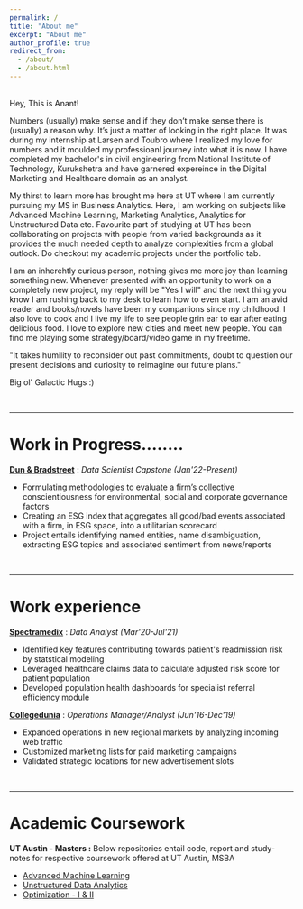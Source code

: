 ```yaml
---
permalink: /
title: "About me"
excerpt: "About me"
author_profile: true
redirect_from: 
  - /about/
  - /about.html
---
```


<br>Hey, This is Anant! <br>

Numbers (usually) make sense and if they don’t make sense there is (usually) a reason why. It’s just a matter of looking in the right place. It was during my internship at Larsen and Toubro where I realized my love for numbers and it moulded my professioanl journey into what it is now. I have completed my bachelor's in civil engineering from National Institute of Technology, Kurukshetra and have garnered expereince in the Digital Marketing and Healthcare domain as an analyst.

My thirst to learn more has brought me here at UT where I am currently pursuing my MS in Business Analytics. Here, I am working on subjects like Advanced Machine Learning, Marketing Analytics, Analytics for Unstructured Data etc. Favourite part of studying at UT has been collaborating on projects with people from varied backgrounds as it provides the much needed depth to analyze complexities from a global outlook. Do checkout my academic projects under the portfolio tab.

I am an inherehtly curious person, nothing gives me more joy than learning something new. Whenever presented with an opportunity to work on a completely new project, my reply will be "Yes I will" and the next thing you know I am rushing back to my desk to learn how to even start. I am an avid reader and books/novels have been my companions since my childhood. I also love to cook and I live my life to see people grin ear to ear after eating delicious food. I love to explore new cities and meet new people. You can find me playing some strategy/board/video game in my freetime.

"It takes humility to reconsider out past commitments, doubt to question our present decisions and curiosity to reimagine our future plans."

Big ol' Galactic Hugs :)

<br>

---
# Work in Progress........
**[Dun & Bradstreet](https://www.dnb.com/)** : _Data Scientist Capstone (Jan'22-Present)_ <br>
  * Formulating methodologies to evaluate a firm’s collective conscientiousness for environmental, social and corporate governance factors
  * Creating an ESG index that aggregates all good/bad events associated with a firm, in ESG space, into a utilitarian scorecard
  * Project entails identifying named entities, name disambiguation, extracting ESG topics and associated sentiment from news/reports


<br>

---
# Work experience

**[Spectramedix](https://www.spectramedix.com/)** : _Data Analyst (Mar'20-Jul'21)_
  * Identified key features contributing towards patient's readmission risk by statstical modeling
  * Leveraged healthcare claims data to calculate adjusted risk score for patient population
  * Developed population health dashboards for specialist referral efficiency module

**[Collegedunia](https://collegedunia.com/)** : _Operations Manager/Analyst (Jun'16-Dec'19)_
  * Expanded operations in new regional markets by analyzing incoming web traffic
  * Customized marketing lists for paid marketing campaigns
  * Validated strategic locations for new advertisement slots


<br>

---


# Academic Coursework
**UT Austin - Masters :**
Below repositories entail code, report and study-notes for respective coursework offered at UT Austin, MSBA
  * [Advanced Machine Learning](https://github.com/abhinav-sharma-6167/Advanced-ML-and-XAI)
  * [Unstructured Data Analytics](https://github.com/abhinav-sharma-6167/Unstructured-Data-Analytics)
  * [Optimization - I & II](https://github.com/abhinav-sharma-6167/Optimization-I)



